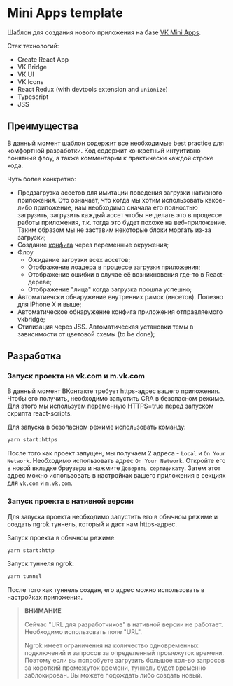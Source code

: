 # Mini Apps template

Шаблон для создания нового приложения на базе [VK Mini Apps](https://vk.com/vkappsdev).

Стек технологий:
- Create React App
- VK Bridge
- VK UI
- VK Icons
- React Redux (with devtools extension and `unionize`)
- Typescript
- JSS

## Преимущества

В данный момент шаблон содержит все необходимые best practice для комфортной
разработки. Код содержит конкретный интуитивно понятный флоу, а также 
комментарии к практически каждой строке кода. 

Чуть более конкретно: 
- Предзагрузка ассетов для имитации поведения загрузки нативного приложения. 
Это означает, что когда мы хотим использовать какое-либо приложение, нам 
необходимо сначала его полностью загрузить, загрузить каждый ассет чтобы не 
делать это в процессе работы приложения, т.к. тогда это будет похоже на 
веб-приложение. Таким образом мы не заставим некоторые блоки моргать из-за 
загрузки;
- Создание [конфига](/src/config.ts) через переменные окружения;
- Флоу
    - Ожидание загрузки всех ассетов;
    - Отображение лоадера в процессе загрузки приложения;
    - Отображение ошибки в случае её возникновения где-то в React-дереве;
    - Отображение "лица" когда загрузка прошла успешно;
- Автоматиечски обнаружение внутренних рамок (инсетов). Полезно для iPhone X
и выше;
- Автоматическое обнаружение конфига приложения отправляемого vkbridge;
- Стилизация через JSS. Автоматическая установки темы в зависимости от цветовой 
схемы (to be done);

## Разработка

### Запуск проекта на vk.com и m.vk.com
В данный момент ВКонтакте требует https-адрес вашего приложения. Чтобы его 
получить, необходимо запустить CRA в безопасном режиме. Для этого мы используем
переменную HTTPS=true перед запуском скрипта react-scripts.

Для запуска в безопасном режиме использовать команду:

 ```bash 
yarn start:https
```

После того как проект запущен, мы получаем 2 адреса - `Local` и 
`On Your Network`. Необходимо использовать адрес `On Your Network`. Откройте
его в новой вкладке браузера и нажмите `Доверять сертификату`. Затем этот
адрес можно использовать в настройках вашего приложения в секциях для
`vk.com` и `m.vk.com`.

### Запуск проекта в нативной версии

Для запуска проекта необходимо запустить его в обычном режиме и создать ngrok 
туннель, который и даст нам https-адрес.
 
Запуск проекта в обычном режиме:

```bash
yarn start:http
```

Запуск туннеля ngrok:
```bash
yarn tunnel
```

После того как туннель создан, его адрес можно использовать в настройках 
приложения.

> **ВНИМАНИЕ**
>
> Сейчас "URL для разработчиков" в нативной версии не работает. Необходимо
> использовать поле "URL".
> 
> Ngrok имеет ограничения на количество одновременных подключений и запросов
> за определенный промежуток времени. Поэтому если вы попробуете загрузить
> большое кол-во запросов за короткий промежуток времени, туннель будет
> временно заблокирован. Вы можете подождать либо создать новый.
